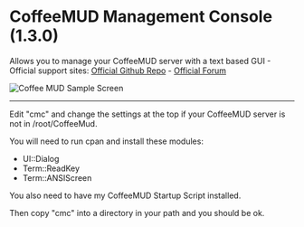 # CoffeeMUD Management Console (1.3.0)
Allows you to manage your CoffeeMUD server with a text based GUI - 
Official support sites: [Official Github Repo](https://github.com/fstltna/CoffeeManagementConsole) - [Official Forum](https://pocketmud.com/index.php/forum/server-utils)


![Coffee MUD Sample Screen](https://pocketmud.com/coffee_mud.png) 

---

Edit "cmc" and change the settings at the top if your CoffeeMUD server is not in /root/CoffeeMud.

You will need to run cpan and install these modules:

- UI::Dialog
- Term::ReadKey
- Term::ANSIScreen

You also need to have my CoffeeMUD Startup Script installed.

Then copy "cmc" into a directory in your path and you should be ok.

